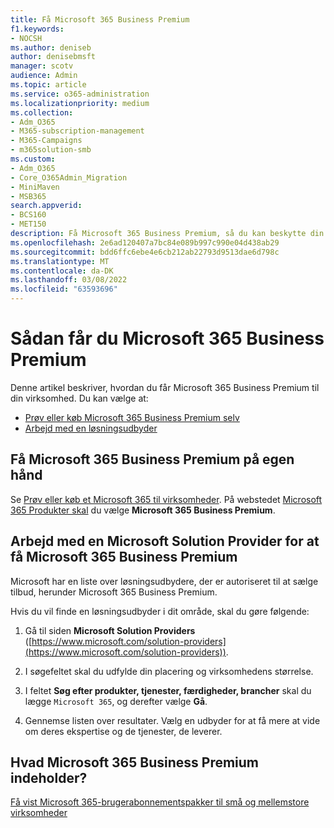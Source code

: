 ```yaml
---
title: Få Microsoft 365 Business Premium
f1.keywords:
- NOCSH
ms.author: deniseb
author: denisebmsft
manager: scotv
audience: Admin
ms.topic: article
ms.service: o365-administration
ms.localizationpriority: medium
ms.collection:
- Adm_O365
- M365-subscription-management
- M365-Campaigns
- m365solution-smb
ms.custom:
- Adm_O365
- Core_O365Admin_Migration
- MiniMaven
- MSB365
search.appverid:
- BCS160
- MET150
description: Få Microsoft 365 Business Premium, så du kan beskytte din virksomhed mod cybertrusler mod enheder, mail, data og kommunikation.
ms.openlocfilehash: 2e6ad120407a7bc84e089b997c990e04d438ab29
ms.sourcegitcommit: bdd6ffc6ebe4e6cb212ab22793d9513dae6d798c
ms.translationtype: MT
ms.contentlocale: da-DK
ms.lasthandoff: 03/08/2022
ms.locfileid: "63593696"
---
```

# <a name="how-to-get-microsoft-365-business-premium"></a>Sådan får du Microsoft 365 Business Premium

Denne artikel beskriver, hvordan du får Microsoft 365 Business Premium til din virksomhed. Du kan vælge at:

- [Prøv eller køb Microsoft 365 Business Premium selv](#get-microsoft-365-business-premium-on-your-own)
- [Arbejd med en løsningsudbyder](#work-with-a-microsoft-solution-provider-to-get-microsoft-365-business-premium)

## <a name="get-microsoft-365-business-premium-on-your-own"></a>Få Microsoft 365 Business Premium på egen hånd

Se [Prøv eller køb et Microsoft 365 til virksomheder](../commerce/try-or-buy-microsoft-365.md). På webstedet [Microsoft 365 Produkter skal](https://www.aka.ms/office365signup) du vælge **Microsoft 365 Business Premium**.

## <a name="work-with-a-microsoft-solution-provider-to-get-microsoft-365-business-premium"></a>Arbejd med en Microsoft Solution Provider for at få Microsoft 365 Business Premium

Microsoft har en liste over løsningsudbydere, der er autoriseret til at sælge tilbud, herunder Microsoft 365 Business Premium. 

Hvis du vil finde en løsningsudbyder i dit område, skal du gøre følgende:

1. Gå til siden **Microsoft Solution Providers** ([https://www.microsoft.com/solution-providers](https://www.microsoft.com/solution-providers)).
 
2. I søgefeltet skal du udfylde din placering og virksomhedens størrelse. 

3. I feltet **Søg efter produkter, tjenester, færdigheder, brancher** skal du lægge `Microsoft 365`, og derefter vælge **Gå**.

4. Gennemse listen over resultater. Vælg en udbyder for at få mere at vide om deres ekspertise og de tjenester, de leverer.

## <a name="what-does-microsoft-365-business-premium-include"></a>Hvad Microsoft 365 Business Premium indeholder?

[Få vist Microsoft 365-brugerabonnementspakker til små og mellemstore virksomheder](https://query.prod.cms.rt.microsoft.com/cms/api/am/binary/RWR6bM)